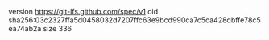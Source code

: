 version https://git-lfs.github.com/spec/v1
oid sha256:03c2327ffa5d0458032d7207ffc63e9bcd990ca7c5ca428dbffe78c5ea74ab2a
size 336
